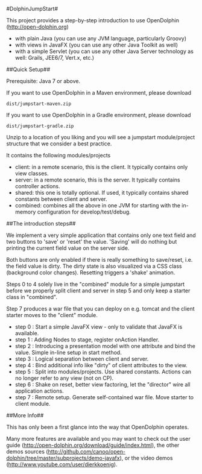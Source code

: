 #DolphinJumpStart#

This project provides a step-by-step introduction to use OpenDolphin (http://open-dolphin.org)
- with plain Java (you can use any JVM language, particularly Groovy)
- with views in JavaFX (you can use any other Java Toolkit as well)
- with a simple Servlet (you can use any other Java Server technology as well: Grails, JEE6/7, Vert.x, etc.)

##Quick Setup##

Prerequisite: Java 7 or above.

If you want to use OpenDolphin in a Maven environment, please download

    dist/jumpstart-maven.zip

If you want to use OpenDolphin in a Gradle environment, please download

    dist/jumpstart-gradle.zip

Unzip to a location of you liking and you will see a jumpstart module/project structure
that we consider a best practice.

It contains the following modules/projects
- client: in a remote scenario, this is the client. It typically contains only view classes.
- server: in a remote scenario, this is the server. It typically contains controller actions.
- shared: this one is totally optional. If used, it typically contains shared constants between client and server.
- combined: combines all the above in one JVM for starting with the in-memory configuration for develop/test/debug.

##The introduction steps##

We implement a very simple application that contains only one text field and two buttons to
'save' or 'reset' the value. 'Saving' will do nothing but printing the current field value
on the server side.

Both buttons are only enabled if there is really something to save/reset, i.e. the field value is dirty.
The dirty state is also visualized via a CSS class (background color changes).
Resetting triggers a 'shake' animation.

Steps 0 to 4 solely live in the "combined" module for a simple jumpstart before we properly
split client and server in step 5 and only keep a starter class in "combined".

Step 7 produces a war file that you can deploy on e.g. tomcat and the client starter moves to the "client" module.

- step 0 : Start a simple JavaFX view - only to validate that JavaFX is available.
- step 1 : Adding Nodes to stage, register onAction Handler.
- step 2 : Introducing a presentation model with one attribute and bind the value. Simple in-line setup in start method.
- step 3 : Logical separation between client and server.
- step 4 : Bind additional info like "dirty" of client attributes to the view.
- step 5 : Split into modules/projects. Use shared constants. Actions can no longer refer to any view (not on CP).
- step 6 : Shake on reset, better view factoring, let the "director" wire all application actions.
- step 7 : Remote setup. Generate self-contained war file. Move starter to client module.

##More Info##

This has only been a first glance into the way that OpenDolphin operates.

Many more features are available and you may want to check out the
user guide (http://open-dolphin.org/download/guide/index.html), the
other demos sources (http://github.com/canoo/open-dolphin/tree/master/subprojects/demo-javafx), or
the video demos (http://www.youtube.com/user/dierkkoenig).
